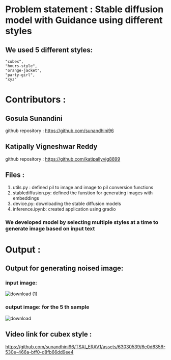 # Problem statement : Stable diffusion model with Guidance using different styles

## We used 5 different styles:     
    "cubex",
    "hours-style",
    "orange-jacket",
    "party-girl",
    "xyz"

#  Contributors :

## Gosula Sunandini 
github repository : https://github.com/sunandhini96
## Katipally Vigneshwar Reddy
github repository : https://github.com/katipallyvig8899

## Files :

1. utils.py : defined pil to image and image to pil conversion functions
2. stablediffusion.py: defined the funstion for generating images with embeddings
3. device.py: downloading the stable diffusion models
4. inference.ipynb: created application using gradio

### We developed model by selecting multiple styles at a time to generate image based on input text

# Output : 
## Output for generating noised image:
### input image:
![download (1)](https://github.com/sunandhini96/TSAI_ERAV1/assets/63030539/ae85f361-aa68-4595-ad6e-d494a431bb79)
### output image: for the 5 th sample
![download](https://github.com/sunandhini96/TSAI_ERAV1/assets/63030539/57a43224-e396-4623-aa20-0901d7e87be3)



## Video link for cubex style : 

https://github.com/sunandhini96/TSAI_ERAV1/assets/63030539/6e0d6356-530e-466a-bff0-d8fb66dd9ee4




